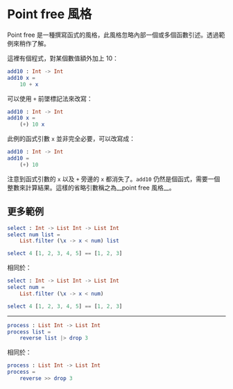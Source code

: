 # Point free 風格

Point free 是一種撰寫函式的風格，此風格忽略內部一個或多個函數引述。透過範例來稍作了解。

這裡有個程式，對某個數值額外加上 10：

```elm
add10 : Int -> Int
add10 x =
    10 + x
```

可以使用 `+` 前墜標記法來改寫：

```elm
add10 : Int -> Int
add10 x =
    (+) 10 x
```

此例的函式引數 `x` 並非完全必要，可以改寫成：

```elm
add10 : Int -> Int
add10 =
    (+) 10
```

注意到函式引數的 `x` 以及 `+` 旁邊的 `x` 都消失了。`add10` 仍然是個函式，需要一個整數來計算結果。這樣的省略引數稱之為__point free 風格__。

## 更多範例

```elm
select : Int -> List Int -> List Int 
select num list =
    List.filter (\x -> x < num) list

select 4 [1, 2, 3, 4, 5] == [1, 2, 3]
```

相同於：

```elm
select : Int -> List Int -> List Int 
select num =
    List.filter (\x -> x < num)

select 4 [1, 2, 3, 4, 5] == [1, 2, 3]
```

---

```elm
process : List Int -> List Int 
process list =
    reverse list |> drop 3
```

相同於：

```elm
process : List Int -> List Int 
process =
    reverse >> drop 3
```

